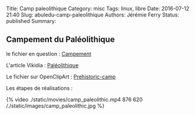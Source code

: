 Title: Camp paleolithique
Category: misc
Tags: linux, libre
Date: 2016-07-12 21:40
Slug: abuledu-camp-paleolithique
Authors: Jérémie Ferry
Status: published
Summary:

## Campement du Paléolithique

le fichier en question : [Campement](https://commons.wikimedia.org/wiki/File:Campement.svg)

L'article Vikidia : [Paléolithique](https://fr.vikidia.org/wiki/Pal%C3%A9olithique)

Le fichier sur OpenClipArt : [Prehistoric-camp](https://openclipart.org/detail/262113/prehistoric-camp)

Les étapes de réalisations :

{% video ./static/movies/camp_paleolithic.mp4 876 620  /./static/images/camp_paleolithic.jpg %}

